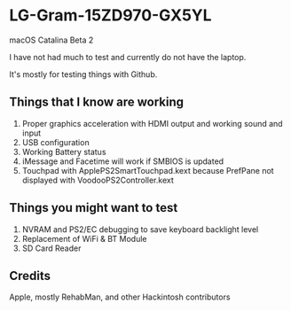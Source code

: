 # LG-Gram-15ZD970-GX5YL
macOS Catalina Beta 2

  I have not had much to test and currently do not have the laptop.
  
  It's mostly for testing things with Github.
  
## Things that I know are working
  1. Proper graphics acceleration with HDMI output and working sound and input
  2. USB configuration
  3. Working Battery status
  4. iMessage and Facetime will work if SMBIOS is updated
  5. Touchpad with ApplePS2SmartTouchpad.kext because PrefPane not displayed with VoodooPS2Controller.kext
## Things you might want to test
  1. NVRAM and PS2/EC debugging to save keyboard backlight level
  2. Replacement of WiFi & BT Module
  3. SD Card Reader
## Credits
Apple, mostly RehabMan, and other Hackintosh contributors

